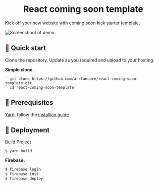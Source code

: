 <h1 align="center">
  React coming soon template
</h1>

Kick off your new website with coming soon kick starter template.

![Screenshoot of demo](https://user-images.githubusercontent.com/16473868/47648801-21516480-dba1-11e8-8ff8-2091c13aadcb.png)

## 🚀 Quick start

Clone the repository. Update as you required and upload to your hosting. 

**Simple clone.**

    ` git clone https://github.com/arrlancore/react-coming-soon-template.git `
    ` cd react-coming-soon-template `

## 🚀 Prerequisites
<a href="https://yarnpkg.com/en/">Yarn</a>, follow the <a href="https://yarnpkg.com/en/docs/install">installion guide</a>

## 🚀 Deployment
Build Project

    $ yarn build

**Firebase.**
```sh
$ firebase login
$ firebase init
$ firebase deploy
```
